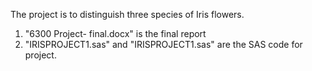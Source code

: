 The project is to distinguish three species of Iris flowers. 

1. "6300 Project- final.docx" is the final report 
2. "IRISPROJECT1.sas" and "IRISPROJECT1.sas" are the SAS code for project.
